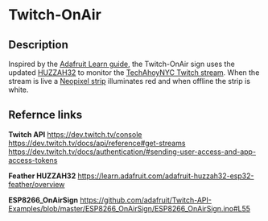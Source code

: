 # Twitch-OnAir
## Description
Inspired by the [Adafruit Learn guide](https://learn.adafruit.com/3d-printed-iot-on-air-sign-for-twitch/overview), the Twitch-OnAir sign uses the updated [HUZZAH32](https://www.adafruit.com/product/3405) to monitor the [TechAhoyNYC Twitch stream](https://www.twitch.tv/techahoynyc).  When the stream is live a [Neopixel strip](https://www.adafruit.com/category/183) illuminates red and when offline the strip is white.


## Refernce links
__Twitch API__
https://dev.twitch.tv/console  
https://dev.twitch.tv/docs/api/reference#get-streams  
https://dev.twitch.tv/docs/authentication/#sending-user-access-and-app-access-tokens  

__Feather HUZZAH32__
https://learn.adafruit.com/adafruit-huzzah32-esp32-feather/overview

__ESP8266_OnAirSign__
https://github.com/adafruit/Twitch-API-Examples/blob/master/ESP8266_OnAirSign/ESP8266_OnAirSign.ino#L55  
